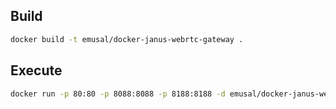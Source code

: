 ## Build

```sh
docker build -t emusal/docker-janus-webrtc-gateway .
```
## Execute

```sh
docker run -p 80:80 -p 8088:8088 -p 8188:8188 -d emusal/docker-janus-webrtc-gateway 
```
